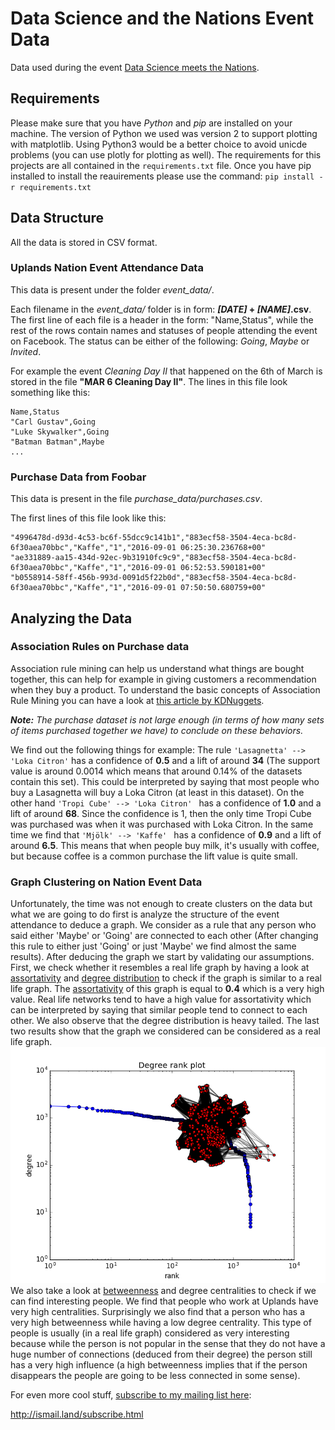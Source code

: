 # Data Science and the Nations Event Data
Data used during the event [Data Science meets the Nations](https://www.facebook.com/events/1804163043167931/).
## Requirements
Please make sure that you have *Python* and *pip* are installed on your machine. The version of Python we used was version 2 to support plotting with matplotlib. Using Python3 would be a better choice to avoid unicde problems (you can use plotly for plotting as well).
The requirements for this projects are all contained in the ```requirements.txt``` file. Once you have pip installed to install the reauirements please use the command:
```pip install -r requirements.txt```

## Data Structure
All the data is stored in CSV format.
### Uplands Nation Event Attendance Data
This data is present under the folder _event_data/_.

Each filename in the _event_data/_ folder is in form: **_[DATE]_ + _[NAME]_.csv**. The first line of each file is a header in the form: "Name,Status", while the rest of the rows contain names and statuses of people attending the event on Facebook.
The status can be either of the following: *Going*, *Maybe* or *Invited*.

For example the event _Cleaning Day II_ that happened on the 6th of March is stored in the file **"MAR 6 Cleaning Day II"**. The lines in this file look something like this:
```
Name,Status
"Carl Gustav",Going
"Luke Skywalker",Going
"Batman Batman",Maybe
...
```

### Purchase Data from Foobar
This data is present in the file _purchase_data/purchases.csv_.

The first lines of this file look like this:
```purchase_id,product_id,name,qty,date_created
"4996478d-d93d-4c53-bc6f-55dcc9c141b1","883ecf58-3504-4eca-bc8d-6f30aea70bbc","Kaffe","1","2016-09-01 06:25:30.236768+00"
"ae331889-aa15-434d-92ec-9b31910fc9c9","883ecf58-3504-4eca-bc8d-6f30aea70bbc","Kaffe","1","2016-09-01 06:52:53.590181+00"
"b0558914-58ff-456b-993d-0091d5f22b0d","883ecf58-3504-4eca-bc8d-6f30aea70bbc","Kaffe","1","2016-09-01 07:50:50.680759+00"
```

## Analyzing the Data
### Association Rules on Purchase data
Association rule mining can help us understand what things are bought together, this can help for example in giving customers a recommendation when they buy a product.
To understand the basic concepts of Association Rule Mining you can have a look at [this article by KDNuggets](http://www.kdnuggets.com/2016/04/association-rules-apriori-algorithm-tutorial.html).

_**Note:**_ _The purchase dataset is not large enough (in terms of how many sets of items purchased together we have) to conclude on these behaviors._

We find out the following things for example:
The rule ```'Lasagnetta' --> 'Loka Citron'``` has a confidence of **0.5** and a lift of around **34** (The support value is around 0.0014 which means that around 0.14% of the datasets contain this set). This could be interpreted by saying that most people who buy a Lasagnetta will buy a Loka Citron (at least in this dataset). 
On the other hand ```'Tropi Cube' --> 'Loka Citron' ``` has a confidence of **1.0** and a lift of around **68**. Since the confidence is 1, then the only time Tropi Cube was purchased was when it was purchased with Loka Citron.
In the same time we find that ```'Mjölk' --> 'Kaffe' ``` has a confidence of **0.9** and a lift of around **6.5**. This means that when people buy milk, it's usually with coffee, but because coffee is a common purchase the lift value is quite small.

### Graph Clustering on Nation Event Data
Unfortunately, the time was not enough to create clusters on the data but what we are going to do first is analyze the structure of the event attendance to deduce a graph. We consider as a rule that any person who said either 'Maybe' or 'Going' are connected to each other (After changing this rule to either just 'Going' or just 'Maybe' we find almost the same results).
After deducing the graph we start by validating our assumptions. First, we check whether it resembles a real life graph by having a look at [assortativity](https://en.wikipedia.org/wiki/Assortativity) and [degree distribution](https://en.wikipedia.org/wiki/Degree_distribution) to check if the graph is similar to a real life graph.
The [assortativity](https://en.wikipedia.org/wiki/Assortativity) of this graph is equal to **0.4** which is a very high value. Real life networks tend to have a high value for assortativity which can be interpreted by saying that similar people tend to connect to each other. We also observe that the degree distribution is heavy tailed. The last two results show that the graph we considered can be considered as a real life graph.
![Event Attendance Graph and Rank of Degrees](degree_histogram.png)
We also take a look at [betweenness](https://en.wikipedia.org/wiki/Betweenness_centrality) and degree centralities to check if we can find interesting people. We find that people who work at Uplands have very high centralities. Surprisingly we also find that a person who has a very high betweenness while having a low degree centrality. This type of people is usually (in a real life graph) considered as very interesting because while the person is not popular in the sense that they do not have a huge number of connections (deduced from their degree) the person still has a very high influence (a high betweenness implies that if the person disappears the people are going to be less connected in some sense).

For even more cool stuff, [subscribe to my mailing list here](http://www.ismail.land/subscribe.html):

http://ismail.land/subscribe.html
